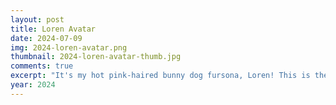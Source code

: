 ```yaml
---
layout: post
title: Loren Avatar
date: 2024-07-09
img: 2024-loren-avatar.png
thumbnail: 2024-loren-avatar-thumb.jpg
comments: true
excerpt: "It's my hot pink-haired bunny dog fursona, Loren! This is the first drawing I've completed on Sketchbook with the Galaxy Tab A. He is not Eli." 
year: 2024
---
```

